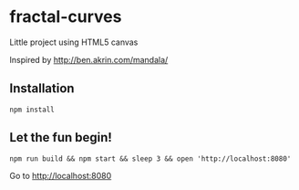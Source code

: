 # fractal-curves

Little project using HTML5 canvas

Inspired by http://ben.akrin.com/mandala/

## Installation
`npm install`

## Let the fun begin!
`npm run build && npm start && sleep 3 && open 'http://localhost:8080'`

Go to [http://localhost:8080](http://localhost:8080)
